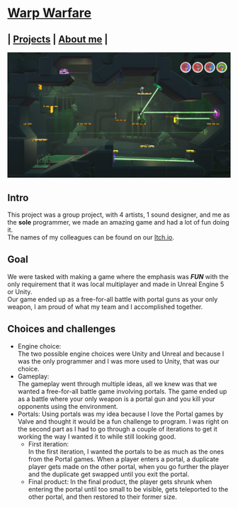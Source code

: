 <link href="../Content/StyleSheet.css" rel="stylesheet"/> 

# [Warp Warfare](https://luckyelias.itch.io/group29-warp-warfare)

## | [Projects](https://daandemaecker.github.io)  |    [About me](https://daandemaecker.github.io/AboutMe.html)  |

<img src="../Content/WarpWarfare.png" alt="drawing" width="800"/>

## Intro
This project was a group project, with 4 artists, 1 sound designer, and me as the **sole** programmer, we made an amazing game and had a lot of fun doing it.  
The names of my colleagues can be found on our [Itch.io](https://luckyelias.itch.io/group29-warp-warfare).


## Goal
We were tasked with making a game where the emphasis was ***FUN*** with the only requirement that it was local multiplayer and made in Unreal Engine 5 or Unity.  
Our game ended up as a free-for-all battle with portal guns as your only weapon, I am proud
of what my team and I accomplished together.  


## Choices and challenges
- Engine choice:  
  The two possible engine choices were Unity and Unreal and because I was the only programmer and I was more used to Unity, that was our choice.
- Gameplay:  
  The gameplay went through multiple ideas, all we knew was that we wanted a free-for-all battle game involving portals. The game ended up as a battle where your only weapon is a portal gun and you kill your opponents using the environment.
- Portals:
  Using portals was my idea because I love the Portal games by Valve and thought it would be a fun challenge to program. I was right on the second part as I had to go through a couple of iterations to get it working the way I wanted it to while still looking good.  
    - First iteration:  
      In the first iteration, I wanted the portals to be as much as the ones from the Portal games. When a player enters a portal, a duplicate player gets made on the other portal, when you go further the player and the duplicate get swapped until you exit the portal.
    - Final product:
      In the final product, the player gets shrunk when entering the portal until too small to be visible, gets teleported to the other portal, and then restored to their former size.  
